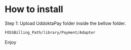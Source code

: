 # How to install

Step 1: Upload UddoktaPay folder inside the bellow folder.

``` bash
FOSSBilling_Path/library/Payment/Adapter
```

Enjoy
